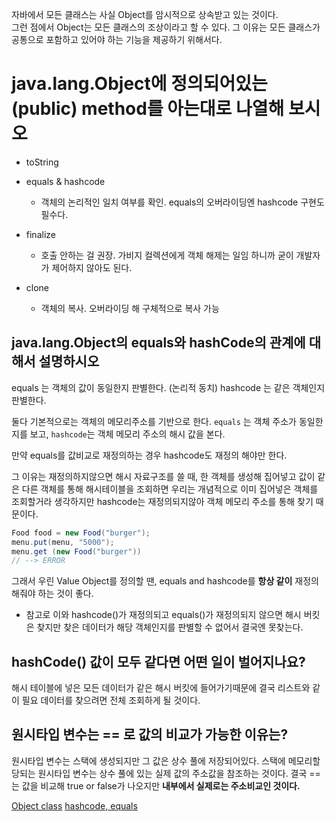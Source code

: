 자바에서 모든 클래스는 사실 Object를 암시적으로 상속받고 있는 것이다.  
그런 점에서 Object는 모든 클래스의 조상이라고 할 수 있다. 그 이유는 모든 클래스가 공통으로 포함하고 있어야 하는 기능을 제공하기 위해서다.  

# java.lang.Object에 정의되어있는 (public) method를 아는대로 나열해 보시오
 
 - toString
 - equals & hashcode
     - 객체의 논리적인 일치 여부를 확인. equals의 오버라이딩엔 hashcode 구현도 필수다.
 
 - finalize
    - 호출 안하는 걸 권장. 가비지 컬렉션에게 객체 해제는 일임 하니까 굳이 개발자가 제어하지 않아도 된다.
 - clone
    - 객체의 복사. 오버라이딩 해 구체적으로 복사 가능

## java.lang.Object의 equals와 hashCode의 관계에 대해서 설명하시오

equals 는 객체의 값이 동일한지 판별한다. (논리적 동치)
hashcode 는 같은 객체인지 판별한다.

둘다 기본적으로는 객체의 메모리주소를 기반으로 한다. `equals` 는 객체 주소가 동일한지를 보고, `hashcode`는 객체 메모리 주소의 해시 값을 본다.

만약 equals를 값비교로 재정의하는 경우 hashcode도 재정의 해야만 한다.

그 이유는 재정의하지않으면 해시 자료구조를 쓸 때, 한 객체를 생성해 집어넣고 값이 같은 다른 객체를 통해 해시테이블을 조회하면 우리는 개념적으로
이미 집어넣은 객체를 조회할거라 생각하지만 hashcode는 재정의되지않아 객체 메모리 주소를 통해 찾기 때문이다.

```java
Food food = new Food("burger");
menu.put(menu, "5000");
menu.get (new Food("burger")) 
// --> ERROR
```
그래서 우린 Value Object를 정의할 땐, equals and hashcode를 **항상 같이** 재정의 해줘야 하는 것이 좋다.

* 참고로 이와 hashcode()가 재정의되고 equals()가 재정의되지 않으면 해시 버킷은 찾지만 찾은 데이터가 해당 객체인지를 판별할 수 없어서 결국엔 못찾는다.

## hashCode() 값이 모두 같다면 어떤 일이 벌어지나요?

해시 테이블에 넣은 모든 데이터가 같은 해시 버킷에 들어가기때문에 결국 리스트와 같이 필요 데이터를 찾으려면 전체 조회하게 될 것이다.


## 원시타입 변수는 == 로 값의 비교가 가능한 이유는?

원시타입 변수는 스택에 생성되지만 그 값은 상수 풀에 저장되어있다.
스택에 메모리할당되는 원시타입 변수는 상수 풀에 있는 실제 값의 주소값을 참조하는 것이다.
결국 == 는 값을 비교해 true or false가 나오지만 **내부에서 실제로는 주소비교인 것이다.**




[Object class](https://opentutorials.org/module/516/6241)
[hashcode, equals](https://jisooo.tistory.com/entry/java-hashcode%EC%99%80-equals-%EB%A9%94%EC%84%9C%EB%93%9C%EB%8A%94-%EC%96%B8%EC%A0%9C-%EC%82%AC%EC%9A%A9%ED%95%98%EA%B3%A0-%EC%99%9C-%EC%82%AC%EC%9A%A9%ED%95%A0%EA%B9%8C)
